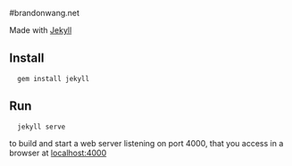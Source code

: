 #brandonwang.net

Made with [Jekyll](http://jekyllrb.com)

## Install
```
  gem install jekyll
```

## Run
```
  jekyll serve
```

to build and start a web server listening on port 4000, that you access in a 
browser at [localhost:4000](localhost:4000)
